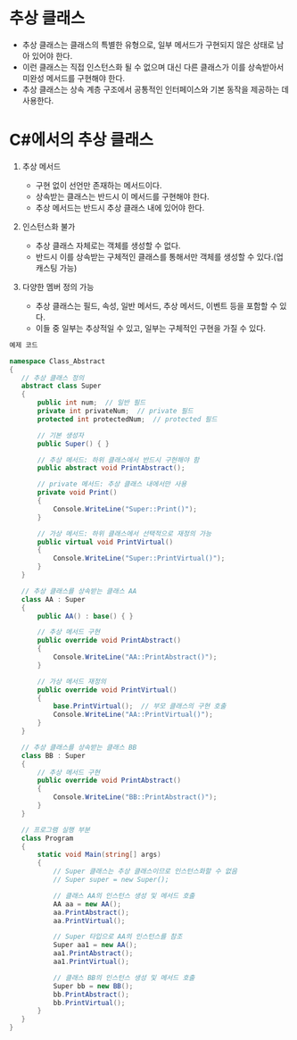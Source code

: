 # 추상 클래스
  * 추상 클래스는 클래스의 특별한 유형으로, 일부 메서드가 구현되지 않은 상태로 남아 있어야 한다.
  * 이런 클래스는 직접 인스턴스화 될 수 없으며 대신 다른 클래스가 이를 상속받아서 미완성 메서드를 구현해야 한다.
  * 추상 클래스는 상속 계층 구조에서 공통적인 인터페이스와 기본 동작을 제공하는 데 사용한다.

# C#에서의 추상 클래스
  1. 추상 메서드
     * 구현 없이 선언만 존재하는 메서드이다.
     * 상속받는 클래스는 반드시 이 메서드를 구현해야 한다.
     * 추상 메서드는 반드시 추상 클래스 내에 있어야 한다.

  2. 인스턴스화 불가
     * 추상 클래스 자체로는 객체를 생성할 수 없다.
     * 반드시 이를 상속받는 구체적인 클래스를 통해서만 객체를 생성할 수 있다.(업 캐스팅 가능)

  3. 다양한 멤버 정의 가능
     * 추상 클래스는 필드, 속성, 일반 메서드, 추상 메서드, 이벤트 등을 포함할 수 있다.
     * 이들 중 일부는 추상적일 수 있고, 일부는 구체적인 구현을 가질 수 있다.

 ```C#
예제 코드

namespace Class_Abstract
{
    // 추상 클래스 정의
    abstract class Super
    {
        public int num;  // 일반 필드
        private int privateNum;  // private 필드
        protected int protectedNum;  // protected 필드

        // 기본 생성자
        public Super() { }

        // 추상 메서드: 하위 클래스에서 반드시 구현해야 함
        public abstract void PrintAbstract();

        // private 메서드: 추상 클래스 내에서만 사용
        private void Print()
        {
            Console.WriteLine("Super::Print()");
        }

        // 가상 메서드: 하위 클래스에서 선택적으로 재정의 가능
        public virtual void PrintVirtual()
        {
            Console.WriteLine("Super::PrintVirtual()");
        }
    }

    // 추상 클래스를 상속받는 클래스 AA
    class AA : Super
    {
        public AA() : base() { }

        // 추상 메서드 구현
        public override void PrintAbstract()
        {
            Console.WriteLine("AA::PrintAbstract()");
        }

        // 가상 메서드 재정의
        public override void PrintVirtual()
        {
            base.PrintVirtual();  // 부모 클래스의 구현 호출
            Console.WriteLine("AA::PrintVirtual()");
        }
    }

    // 추상 클래스를 상속받는 클래스 BB
    class BB : Super
    {
        // 추상 메서드 구현
        public override void PrintAbstract()
        {
            Console.WriteLine("BB::PrintAbstract()");
        }
    }

    // 프로그램 실행 부분
    class Program
    {
        static void Main(string[] args)
        {
            // Super 클래스는 추상 클래스이므로 인스턴스화할 수 없음
            // Super super = new Super();

            // 클래스 AA의 인스턴스 생성 및 메서드 호출
            AA aa = new AA();
            aa.PrintAbstract();
            aa.PrintVirtual();

            // Super 타입으로 AA의 인스턴스를 참조
            Super aa1 = new AA();
            aa1.PrintAbstract();
            aa1.PrintVirtual();

            // 클래스 BB의 인스턴스 생성 및 메서드 호출
            Super bb = new BB();
            bb.PrintAbstract();
            bb.PrintVirtual();
        }
    }
}

